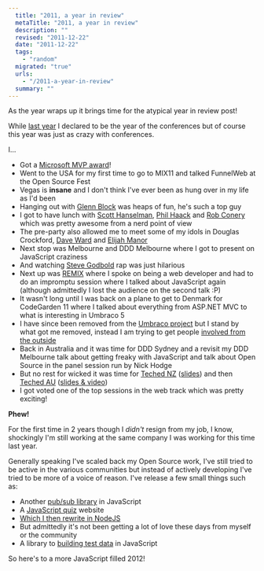 ```yaml
---
  title: "2011, a year in review"
  metaTitle: "2011, a year in review"
  description: ""
  revised: "2011-12-22"
  date: "2011-12-22"
  tags: 
    - "random"
  migrated: "true"
  urls: 
    - "/2011-a-year-in-review"
  summary: ""
---
```

As the year wraps up it brings time for the atypical year in review post!

While [last year][1] I declared to be the year of the conferences but of course this year was just as crazy with conferences.

I...

* Got a [Microsoft MVP award][2]!
* Went to the USA for my first time to go to MIX11 and talked FunnelWeb at the Open Source Fest
 * Vegas is **insane** and I don't think I've ever been as hung over in my life as I'd been
 * Hanging out with [Glenn Block][3] was heaps of fun, he's such a top guy
 * I got to have lunch with [Scott Hanselman][4], [Phil Haack][5] and [Rob Conery][6] which was pretty awesome from a nerd point of view
 * The pre-party also allowed me to meet some of my idols in Douglas Crockford, [Dave Ward][7] and [Elijah Manor][8]
* Next stop was Melbourne and DDD Melbourne where I got to present on JavaScript craziness
 * And watching [Steve Godbold][9] rap was just hilarious
* Next up was [REMIX][10] where I spoke on being a web developer and had to do an impromptu session where I talked about JavaScript again (although admittedly I lost the audience on the second talk :P)
* It wasn't long until I was back on a plane to get to Denmark for CodeGarden 11 where I talked about everything from ASP.NET MVC to what is interesting in Umbraco 5
 * I have since been removed from the [Umbraco project][11] but I stand by what got me removed, instead I am trying to get people [involved from the outside][12]
* Back in Australia and it was time for DDD Sydney and a revisit my DDD Melbourne talk about getting freaky with JavaScript and talk about Open Source in the panel session run by Nick Hodge
* But no rest for wicked it was time for [Teched NZ][13] ([slides][14]) and then [Teched AU][15] ([slides & video][16]) 
 * I got voted one of the top sessions in the web track which was pretty exciting!

**Phew!**

For the first time in 2 years though I *didn't* resign from my job, I know, shockingly I'm still working at the same company I was working for this time last year.

Generally speaking I've scaled back my Open Source work, I've still tried to be active in the various communities but instead of actively developing I've tried to be more of a voice of reason. I've release a few small things such as:

* Another [pub/sub library][17] in JavaScript
* A [JavaScript quiz][18] website
 * [Which I then rewrite in NodeJS][19]
 * But admittedly it's not been getting a lot of love these days from myself or the community
* A library to [building test data][20] in JavaScript

So here's to a more JavaScript filled 2012!


  [1]: http://www.aaron-powell.com/2010-a-year-in-review
  [2]: http://www.aaron-powell.com/mvp11
  [3]: http://twitter.com/#!/gblock
  [4]: http://twitter.com/#!/shanselman
  [5]: http://twitter.com/#!/haacked
  [6]: http://twitter.com/#!/robconery
  [7]: http://twitter.com/#!/Encosia
  [8]: http://twitter.com/#!/elijahmanor
  [9]: http://twitter.com/#!/stevegodbold
  [10]: http://www.aaron-powell.com/remix11
  [11]: http://www.aaron-powell.com/umbraco/so-long-and-thanks-for-all-the-fish
  [12]: http://www.aaron-powell.com/umbraco/i-want-you
  [13]: http://www.aaron-powell.com/speaking/teched-nz-2011
  [14]: http://www.aaron-powell.com/speaking/teched-nz-2011/slides
  [15]: http://www.aaron-powell.com/speaking/teched-au-2011
  [16]: http://www.aaron-powell.com/speaking/teched-au-2011/slides
  [17]: http://www.aaron-powell.com/javascript/postman
  [18]: http://www.aaron-powell.com/javascript/javascript-quiz
  [19]: http://www.aaron-powell.com/javascript/rebuilding-javascript-quiz-in-nodejs
  [20]: http://www.aaron-powell.com/javascript/building-data-with-tbd